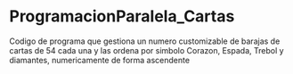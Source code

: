 # ProgramacionParalela_Cartas
Codigo de programa que gestiona un numero customizable de barajas de cartas de 54 cada una y las ordena por simbolo Corazon, Espada, Trebol y diamantes, numericamente de forma ascendente
